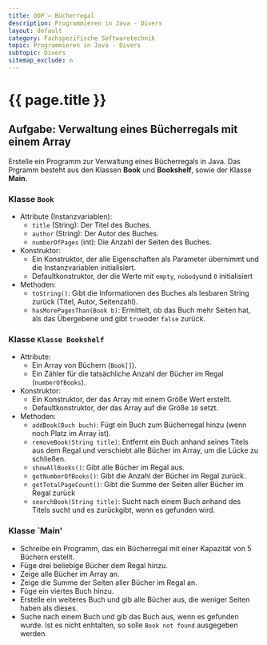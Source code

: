 ```yaml
---
title: OOP – Bücherregal
description: Programmieren in Java - Divers
layout: default
category: Fachspezifische Softwaretechnik
topic: Programmieren in Java - Divers
subtopic: Divers
sitemap_exclude: n
---
```


# {{ page.title }}
## Aufgabe: Verwaltung eines Bücherregals mit einem Array

Erstelle ein Programm zur Verwaltung eines Bücherregals in Java. Das Prgramm besteht aus den Klassen **Book** und **Bookshelf**, sowie der Klasse **Main**.


### Klasse `Book`

- Attribute (Instanzvariablen):
    - `title` (String): Der Titel des Buches.
    - `author` (String): Der Autor des Buches.
    - `numberOfPages` (int): Die Anzahl der Seiten des Buches.
- Konstruktor:
    - Ein Konstruktor, der alle Eigenschaften als Parameter übernimmt und die Instanzvariablen initialisiert.
    - Defaultkonstruktor, der die Werte mit `empty`, `nobody`und `0` initialisiert
- Methoden:
    - `toString()`: Gibt die Informationen des Buches als lesbaren String zurück (Titel, Autor, Seitenzahl).
    - `hasMorePagesThan(Book b)`: Ermittelt, ob das Buch mehr Seiten hat, als das Übergebene und gibt `true`oder `false` zurück.

### Klasse `Klasse Bookshelf`

- Attribute:
    - Ein Array von Büchern (`Book[]`).
    - Ein Zähler für die tatsächliche Anzahl der Bücher im Regal (`numberOfBooks`).
- Konstruktor:
    - Ein Konstruktor, der das Array mit einem Größe Wert erstellt.
    - Defaultkonstruktor, der das Array auf die Größe `10` setzt.
- Methoden:
    - `addBook(Buch buch)`: Fügt ein Buch zum Bücherregal hinzu (wenn noch Platz im Array ist).
    - `removeBook(String title)`: Entfernt ein Buch anhand seines Titels aus dem Regal und verschiebt alle Bücher im Array, um die Lücke zu schließen.
    - `showAllBooks()`: Gibt alle Bücher im Regal aus.
    - `getNumberOfBooks()`: Gibt die Anzahl der Bücher im Regal zurück.
    - `getTotalPageCount()`: Gibt die Summe der Seiten aller Bücher im Regal zurück
    - `searchBook(String title)`: Sucht nach einem Buch anhand des Titels sucht und es zurückgibt, wenn es gefunden wird.

### Klasse `Main'

- Schreibe ein Programm, das ein Bücherregal mit einer Kapazität von 5 Büchern erstellt.
- Füge drei beliebige Bücher dem Regal hinzu.
- Zeige alle Bücher im Array an.
- Zeige die Summe der Seiten aller Bücher im Regal an.
- Füge ein viertes Buch hinzu.
- Erstelle ein weiteres Buch und gib alle Bücher aus, die weniger Seiten haben als dieses.
- Suche nach einem Buch und gib das Buch aus, wenn es gefunden wurde. Ist es nicht enhtalten, so solle `Book not found` ausgegeben werden.
